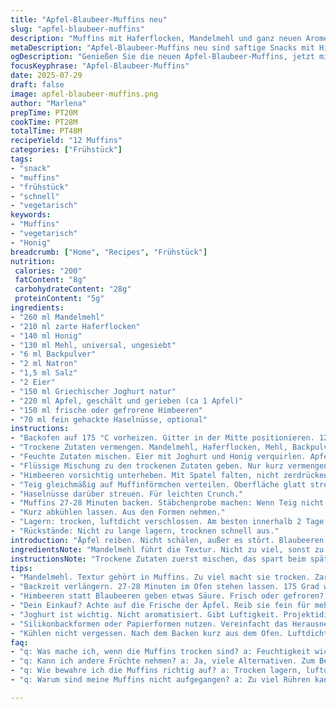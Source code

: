 ```yaml
---
title: "Apfel-Blaubeer-Muffins neu"
slug: "apfel-blaubeer-muffins"
description: "Muffins mit Haferflocken, Mandelmehl und ganz neuen Aromen. Ersetzt Zucker durch Honig, Blaubeeren durch Himbeeren. Leicht saftig, leicht körnig. 12 Stück. Backen bei 175 °C. Backzeit leicht länger als üblich. Eignet sich für schnelle Snacks oder Frühstück. Vegetarisch. Mandeln optional. Teig nicht zu lange rühren. Muffins bleiben frisch bis zwei Tage, dann trocken."
metaDescription: "Apfel-Blaubeer-Muffins neu sind saftige Snacks mit Himbeeren und Honig. Ideal für Frühstück und leicht zuzubereiten. 12 Portionen."
ogDescription: "Genießen Sie die neuen Apfel-Blaubeer-Muffins, jetzt mit Himbeeren und Honig. Perfekt für den schnellen Genuss bei jedem Anlass."
focusKeyphrase: "Apfel-Blaubeer-Muffins"
date: 2025-07-29
draft: false
image: apfel-blaubeer-muffins.png
author: "Marlena"
prepTime: PT20M
cookTime: PT28M
totalTime: PT48M
recipeYield: "12 Muffins"
categories: ["Frühstück"]
tags:
- "snack"
- "muffins"
- "frühstück"
- "schnell"
- "vegetarisch"
keywords:
- "Muffins"
- "vegetarisch"
- "Honig"
breadcrumb: ["Home", "Recipes", "Frühstück"]
nutrition: 
 calories: "200"
 fatContent: "8g"
 carbohydrateContent: "28g"
 proteinContent: "5g"
ingredients:
- "260 ml Mandelmehl"
- "210 ml zarte Haferflocken"
- "140 ml Honig"
- "130 ml Mehl, universal, ungesiebt"
- "6 ml Backpulver"
- "2 ml Natron"
- "1,5 ml Salz"
- "2 Eier"
- "150 ml Griechischer Joghurt natur"
- "220 ml Apfel, geschält und gerieben (ca 1 Apfel)"
- "150 ml frische oder gefrorene Himbeeren"
- "70 ml fein gehackte Haselnüsse, optional"
instructions:
- "Backofen auf 175 °C vorheizen. Gitter in der Mitte positionieren. 12 Muffinförmchen mit Papier auslegen oder mit Silikonformen arbeiten."
- "Trockene Zutaten vermengen. Mandelmehl, Haferflocken, Mehl, Backpulver, Natron und Salz in großer Schüssel vermischen. Einmal durchrühren, beiseitestellen."
- "Feuchte Zutaten mischen. Eier mit Joghurt und Honig verquirlen. Apfel schnell unterheben."
- "Flüssige Mischung zu den trockenen Zutaten geben. Nur kurz vermengen, gerade so dass alles feucht ist. Nicht zu stark rühren, sonst Muffins werden zäh."
- "Himbeeren vorsichtig unterheben. Mit Spatel falten, nicht zerdrücken."
- "Teig gleichmäßig auf Muffinförmchen verteilen. Oberfläche glatt streichen."
- "Haselnüsse darüber streuen. Für leichten Crunch."
- "Muffins 27-28 Minuten backen. Stäbchenprobe machen: Wenn Teig nicht mehr klebt, fertig."
- "Kurz abkühlen lassen. Aus den Formen nehmen."
- "Lagern: trocken, luftdicht verschlossen. Am besten innerhalb 2 Tage."
- "Rückstände: Nicht zu lange lagern, trocknen schnell aus."
introduction: "Äpfel reiben. Nicht schälen, außer es stört. Blaubeeren raus, Himbeeren rein. Süße nicht etwa Zucker, sondern flüssiger Honig. Mehr Haferflocken, leicht gröber. Mandelmehl auch mehr. Natron und Backpulver verändern, damit mehr Volumen. Eier zwei, keine drei, sonst wird es zu feucht. Joghurt bleibt. Backzeit verlängert. Gitter in der Mitte, nicht oben. Papierförmchen oder Silikon. Macht’s einfacher beim Herausnehmen. Die Nüsse? Nicht Mandeln, gehen Haselnüsse. Für Spannung beim Kauen. Was fehlt? Zimt, Schale, oder Vanille nicht. Experiment. Muffins locker, nicht zu kompakt. Frisch am besten, dann zäh. Länger liegt gleich trocken und krümelig."
ingredientsNote: "Mandelmehl führt die Textur. Nicht zu viel, sonst zu trocken. Haferflocken sorgen für Biss und Fülle. Honig statt Zucker: Flüssigkeit plus milde Süße, weniger körnig. Apfel fein reiben – mehr Saft, mehr Feuchtigkeit. Himbeeren statt Blaubeeren, etwas säuerlicher, Mut zur Farbe. Mehlmix leicht reduziert – hier mit universalmehl gearbeitet, nicht gesiebt, für etwas gröbere Krume. Backtriebmittel minimal abgeändert, bringt luftiges Volumen ohne zu stark aufgehen. Salz eine kleine Prise, sonst fades Ergebnis. Eier als Bindemittel und Altersstopper. Joghurt: mild, nicht aromatisiert. Die Nüsse obenauf geben Crunch, optional. Nicht unterheben, sonst wird Teig zu hart."
instructionsNote: "Trockene Zutaten zuerst mischen, das spart beim späteren Einrühren Klümpchen. Feuchte Zutaten separat vermengen, nicht vergessen Honig gut einrühren. Apfelreibe kurz, aber gründlich, für gleichmäßige Textur. Alle Zutaten zusammenbringen, schnell und vorsichtig vermengen, Teig vermieden zu überarbeiten. Dadurch bleibt Muffin fluffig. Himbeeren sanft falten, sonst Saft läuft aus und teig wird nass. Teig portionieren mit zwei Löffeln oder Eisportionierer für gleichmäßige Größe. Backform vorbereiten vermeiden kleben. Backzeit nicht zu früh abkürzen, kleine längere Zeit bringt bessere Konsistenz. Kontrolle mit Zahnstocher – kein Teig, etwas Krümel ok. Nach dem Backen kurz abkühlen lassen, dann vorsichtig lösen. Lagern unbedingt abgedeckt, sonst trocken."
tips:
- "Mandelmehl. Textur gehört in Muffins. Zu viel macht sie trocken. Zarte Haferflocken, gut für Biss und Fülle. Experimentiere mit Mischungsverhältnis."
- "Backzeit verlängern. 27-28 Minuten im Ofen stehen lassen. 175 Grad wichtig. Gewohnte Zeit nicht ausreichend. Zahnstocherprobe. Klein wenig Teig ist ok."
- "Himbeeren statt Blaubeeren geben etwas Säure. Frisch oder gefroren? Beides geht. Sanft falten. Teig nicht drücken. Sonst gibt's matschige Muffins."
- "Dein Einkauf? Achte auf die Frische der Äpfel. Reib sie fein für mehr Saft. Optional Nüsse oben drauf. Für Crunch. Aber zerdrück sie nicht."
- "Joghurt ist wichtig. Nicht aromatisiert. Gibt Luftigkeit. Projektidital. Teig nicht lange rühren! Überarbeiten macht die Muffins zäh. Besser fluffig."
- "Silikonbackformen oder Papierformen nutzen. Vereinfacht das Herausnehmen. Abluft nicht unterbrechen. Sonst bleibt Feuchtigkeit. Vor allem bei der Lagerung."
- "Kühlen nicht vergessen. Nach dem Backen kurz aus dem Ofen. Luftdicht verschließen. Muffins halten einige Tage frisch. Aber nicht zu lange lagern, sonst werden sie trocken."
faq:
- "q: Was mache ich, wenn die Muffins trocken sind? a: Feuchtigkeit wichtig. Oft lagern sie zu lange. Äpfel reiben, mehr Flüssigkeit bringt Frische. Honig unterstützen."
- "q: Kann ich andere Früchte nehmen? a: Ja, viele Alternativen. Zum Beispiel Banane oder Birne. Die Textur ändert sich aber. Experimentiere mit dem Geschmack."
- "q: Wie bewahre ich die Muffins richtig auf? a: Trocken lagern, luftdicht verschlossen. Kühlung geht aber auch. Nicht lange offen lassen. Sonst schnell trocken."
- "q: Warum sind meine Muffins nicht aufgegangen? a: Zu viel Rühren kann das verhindern. Backtriebmittel richtig verwenden. Natron ist wichtig. Zu viel Mehl macht dicht. Viel beachten."

---
```

